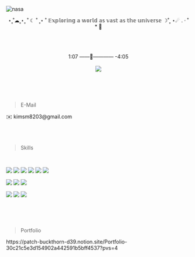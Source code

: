 <!--
**suminkim8203/suminkim8203** is a ✨ _special_ ✨ repository because its `README.md` (this file) appears on your GitHub profile.

Here are some ideas to get you started:

- 🔭 I’m currently working on ...
- 🌱 I’m currently learning ...
- 👯 I’m looking to collaborate on ...
- 🤔 I’m looking for help with ...
- 💬 Ask me about ...
- 📫 How to reach me: ...
- 😄 Pronouns: ...
- ⚡ Fun fact: ...
-->
![nasa](https://github.com/user-attachments/assets/0244c290-d90e-464d-830d-d57a6fb342de)

<!--
![header](https://capsule-render.vercel.app/api?type=waving&color=000&fontColor=FFF&height=220&section=header&text=FE:%20KIM-SUMIN&fontSize=40)

![header](https://capsule-render.vercel.app/api?type=Rect&color=000&height=10&section=header)
-->

<p align="center">
⋆˳˚☁˳⋆˳ ˚ ☾ ˚ ˳⋆ ˚
𝔼𝕩𝕡𝕝𝕠𝕣𝕚𝕟𝕘 𝕒 𝕨𝕠𝕣𝕝𝕕 𝕒𝕤 𝕧𝕒𝕤𝕥 𝕒𝕤 𝕥𝕙𝕖 𝕦𝕟𝕚𝕧𝕖𝕣𝕤𝕖
☽˚˳ ⋆☄ ․ ‧ ˚ * 🔭
</p>
<br /><br /><br />
<div align="center">
  1:07 ——🌙———— -4:05<br/><br/>
  <a href="https://github.com/suminkim8203"><img src="https://hits.seeyoufarm.com/api/count/incr/badge.svg?url=https%3A%2F%2Fgithub.com%2Fgjbae1212%2Fhit-counter&count_bg=%23DEB7B7&title_bg=%2367767D&icon=&icon_color=%23E7E7E7&title=hits&edge_flat=false"/></a>
</div>
<br/><br/><br/><br/>

>E-Mail
<p>✉️ kimsm8203@gmail.com</p>

<br/><br/>

>Skills

<br />

<p >
  <img src="https://img.shields.io/badge/HTML5-E34F26?logo=html5&logoColor=fff&style=for-the-badge"/> 
  <img src="https://img.shields.io/badge/CSS3-1572B6?logo=css3&logoColor=fff&style=for-the-badge"/>
  <img src="https://img.shields.io/badge/JavaScript-F7DF1E?logo=javascript&logoColor=000&style=for-the-badge"/>

  <img src="https://img.shields.io/badge/React-61DAFB?logo=react&logoColor=000&style=for-the-badge"/>
  <img src="https://img.shields.io/badge/TypeScript-3178C6?logo=typescript&logoColor=fff&style=for-the-badge"/>
  <img src="https://img.shields.io/badge/Firebase-DD2C00?logo=firebase&logoColor=fff&style=for-the-badge"/>
</p>
<p >
  <img src="https://img.shields.io/badge/Figma-F94877?logo=figma&logoColor=fff&style=for-the-badge"/> 
  <img src="https://img.shields.io/badge/Adobe%20Photoshop-31A8FF?logo=adobephotoshop&logoColor=fff&style=for-the-badge"/>
  <img src="https://img.shields.io/badge/Adobe%20Premiere%20Pro-99F?logo=adobepremierepro&logoColor=fff&style=for-the-badge"/>
</p>
<p >
  <img src="https://img.shields.io/badge/Git-F05032?logo=git&logoColor=fff&style=for-the-badge"/>
  <img src="https://img.shields.io/badge/Notion-000?logo=notion&logoColor=fff&style=for-the-badge"/>
  <img src="https://img.shields.io/badge/Slack-4A154B?logo=slack&logoColor=fff&style=for-the-badge"/>
</p>


<br /><br /><br />
>Portfolio
<p>https://patch-buckthorn-d39.notion.site/Portfolio-30c21c5e3d154902a442591b5bff4537?pvs=4</p>
<br /><br /><br />

